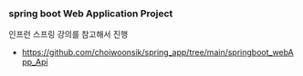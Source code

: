 ### spring boot Web Application Project

인프런 스프링 강의를 참고해서 진행
- https://github.com/choiwoonsik/spring_app/tree/main/springboot_webApp_Api

